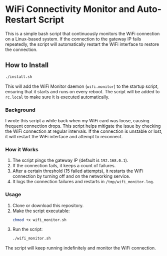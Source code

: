 # WiFi Connectivity Monitor and Auto-Restart Script

This is a simple bash script that continuously monitors the WiFi connection on a Linux-based system. If the connection to the gateway IP fails repeatedly, the script will automatically restart the WiFi interface to restore the connection.

## How to Install

```bash
./install.sh
```
This will add the WiFi Monitor daemon (`wifi.monitor`) to the startup script, ensuring that it starts and runs on every reboot. The script will be added to `rc.local` to make sure it is executed automatically.


### Background

I wrote this script a while back when my WiFi card was loose, causing frequent connection drops. This script helps mitigate the issue by checking the WiFi connection at regular intervals. If the connection is unstable or lost, it will restart the WiFi interface and attempt to reconnect.

### How it Works

1. The script pings the gateway IP (default is `192.168.0.1`).
2. If the connection fails, it keeps a count of failures.
3. After a certain threshold (15 failed attempts), it restarts the WiFi connection by turning off and on the networking service.
4. It logs the connection failures and restarts in `/tmp/wifi_monitor.log`.

### Usage

1. Clone or download this repository.
2. Make the script executable:
   ```bash
   chmod +x wifi_monitor.sh
   ```
3. Run the script:
   ```bash
   ./wifi_monitor.sh
   ```

The script will keep running indefinitely and monitor the WiFi connection.

